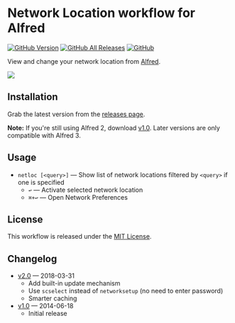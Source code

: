 # Network Location workflow for Alfred

[![GitHub Version][version-shield]][releases]
[![GitHub All Releases][downloads-shield]][releases]
[![GitHub][license-shield]][mit-license]

View and change your network location from [Alfred][alfred].

![][screenshot]

## Installation

Grab the latest version from the [releases page][releases].

**Note:** If you're still using Alfred 2, download [v1.0][v1.0]. Later versions are only compatible with Alfred 3.

## Usage

- `netloc [<query>]` — Show list of network locations filtered by `<query>` if one is specified
  - `↩` — Activate selected network location
  - `⌘+↩` — Open Network Preferences

## License

This workflow is released under the [MIT License][mit-license].

## Changelog

- [v2.0][v2.0] — 2018-03-31
  - Add built-in update mechanism
  - Use `scselect` instead of `networksetup` (no need to enter password)
  - Smarter caching
- [v1.0][v1.0] — 2014-06-18
  - Initial release

[alfred]: https://www.alfredapp.com/
[downloads-shield]: https://img.shields.io/github/downloads/harrtho/alfred-resolve-url/total.svg
[license-shield]: https://img.shields.io/github/license/harrtho/alfred-resolve-url.svg
[mit-license]: https://opensource.org/licenses/MIT
[releases]: https://github.com/deanishe/alfred-network-location/releases
[releases]: https://github.com/harrtho/alfred-resolve-url/releases
[screenshot]: https://raw.githubusercontent.com/deanishe/alfred-network-location/master/screenshot.png
[v1.0]: https://github.com/deanishe/alfred-network-location/releases/tag/v1.0
[v2.0]: https://github.com/deanishe/alfred-network-location/releases/tag/v2.0
[version-shield]: https://img.shields.io/github/release/harrtho/alfred-resolve-url.svg
